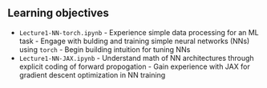 ## Learning objectives

 - `Lecture1-NN-torch.ipynb`
       -  Experience simple data processing for an ML task
       -  Engage with bulding and training simple neural networks (NNs) using `torch`
       -  Begin building intuition for tuning NNs
 - `Lecture1-NN-JAX.ipynb`
       -  Understand math of NN architectures through explicit coding of forward propogation
       -  Gain experience with JAX for gradient descent optimization in NN training
